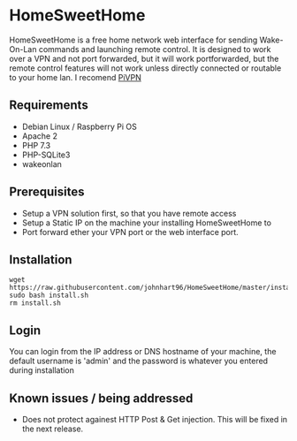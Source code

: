 # HomeSweetHome
HomeSweetHome is a free home network web interface for sending Wake-On-Lan commands and launching remote control. It is designed to work over a VPN and not port forwarded, but it will work portforwarded, but the remote control features will not work unless directly connected or routable to your home lan. I recomend [PiVPN](https://www.pivpn.io/)

## Requirements
* Debian Linux / Raspberry Pi OS
* Apache 2
* PHP 7.3
* PHP-SQLite3
* wakeonlan

## Prerequisites
* Setup a VPN solution first, so that you have remote access
* Setup a Static IP on the machine your installing HomeSweetHome to
* Port forward ether your VPN port or the web interface port.

## Installation
```console
wget https://raw.githubusercontent.com/johnhart96/HomeSweetHome/master/install.sh
sudo bash install.sh
rm install.sh
```
 
 ## Login
 You can login from the IP address or DNS hostname of your machine, the default username is 'admin' and the password is whatever you entered during installation
 
## Known issues / being addressed
* Does not protect againest HTTP Post & Get injection. This will be fixed in the next release.

